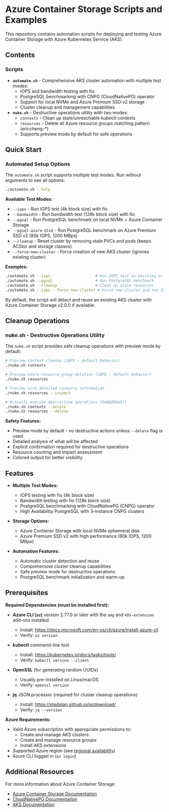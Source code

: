 # Azure Container Storage Scripts and Examples

This repository contains automation scripts for deploying and testing Azure Container Storage with Azure Kubernetes Service (AKS).

## Contents

### Scripts

- **`automate.sh`** - Comprehensive AKS cluster automation with multiple test modes:
  - IOPS and bandwidth testing with fio
  - PostgreSQL benchmarking with CNPG (CloudNativePG) operator
  - Support for local NVMe and Azure Premium SSD v2 storage
  - Cluster cleanup and management capabilities
- **`nuke.sh`** - Destructive operations utility with two modes:
  - `contexts` - Clean up stale/unreachable kubectl contexts
  - `resources` - Delete all Azure resource groups matching pattern (ericcheng-*)
  - Supports preview mode by default for safe operations

## Quick Start

### Automated Setup Options

The `automate.sh` script supports multiple test modes. Run without arguments to see all options:

```bash
./automate.sh --help
```

**Available Test Modes:**

- `--iops` - Run IOPS test (4k block size) with fio
- `--bandwidth` - Run bandwidth test (128k block size) with fio  
- `--pgsql` - Run PostgreSQL benchmark on local NVMe + Azure Container Storage
- `--pgsql-azure-disk` - Run PostgreSQL benchmark on Azure Premium SSD v2 (80k IOPS, 1200 MBps)
- `--cleanup` - Reset cluster by removing stale PVCs and pods (keeps ACStor and storage classes)
- `--force-new-cluster` - Force creation of new AKS cluster (ignores existing cluster)

**Examples:**

```bash
./automate.sh --iops                    # Run IOPS test on existing or new cluster
./automate.sh --pgsql                   # Run PostgreSQL benchmark
./automate.sh --cleanup                 # Clean up stale resources
./automate.sh --iops --force-new-cluster # Force new cluster and run IOPS test
```

By default, the script will detect and reuse an existing AKS cluster with Azure Container Storage v2.0.0 if available.

## Cleanup Operations

### nuke.sh - Destructive Operations Utility

The `nuke.sh` script provides safe cleanup operations with preview mode by default:

```bash
# Preview context cleanup (SAFE - default behavior)
./nuke.sh contexts

# Preview Azure resource group deletion (SAFE - default behavior)
./nuke.sh resources

# Preview with detailed resource information
./nuke.sh resources --inspect

# Actually execute destructive operations (DANGEROUS!)
./nuke.sh contexts --delete
./nuke.sh resources --delete
```

**Safety Features:**

- Preview mode by default - no destructive actions unless `--delete` flag is used
- Detailed analysis of what will be affected
- Explicit confirmation required for destructive operations
- Resource counting and impact assessment
- Colored output for better visibility

## Features

- **Multiple Test Modes:**
  - IOPS testing with fio (4k block size)
  - Bandwidth testing with fio (128k block size)
  - PostgreSQL benchmarking with CloudNativePG (CNPG) operator
  - High Availability PostgreSQL with 3-instance CNPG clusters

- **Storage Options:**
  - Azure Container Storage with local NVMe ephemeral disk
  - Azure Premium SSD v2 with high performance (80k IOPS, 1200 MBps)
  
- **Automation Features:**
  - Automatic cluster detection and reuse
  - Comprehensive cluster cleanup capabilities
  - Safe preview mode for destructive operations
  - PostgreSQL benchmark initialization and warm-up

## Prerequisites

**Required Dependencies (must be installed first):**

- **Azure CLI (`az`)** version 2.77.0 or later with the `amg` and `k8s-extension` add-ons installed
  - Install: <https://docs.microsoft.com/en-us/cli/azure/install-azure-cli>
  - Verify: `az version`
  
- **kubectl** command-line tool
  - Install: <https://kubernetes.io/docs/tasks/tools/>
  - Verify: `kubectl version --client`
  
- **OpenSSL** (for generating random UUIDs)
  - Usually pre-installed on Linux/macOS
  - Verify: `openssl version`

- **jq** JSON processor (required for cluster cleanup operations)
  - Install: <https://stedolan.github.io/jq/download/>
  - Verify: `jq --version`

**Azure Requirements:**

- Valid Azure subscription with appropriate permissions to:
  - Create and manage AKS clusters
  - Create and manage resource groups
  - Install AKS extensions
- Supported Azure region (see [regional availability](https://learn.microsoft.com/en-us/azure/storage/container-storage/container-storage-introduction#regional-availability))
- Azure CLI logged in (`az login`)

## Additional Resources

For more information about Azure Container Storage:

- [Azure Container Storage Documentation](https://learn.microsoft.com/en-us/azure/storage/container-storage/)
- [CloudNativePG Documentation](https://cloudnative-pg.io/documentation/current/)
- [AKS Documentation](https://docs.microsoft.com/en-us/azure/aks/)
